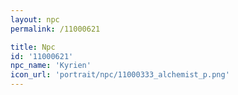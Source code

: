 ```yaml
---
layout: npc
permalink: /11000621

title: Npc
id: '11000621'
npc_name: 'Kyrien'
icon_url: 'portrait/npc/11000333_alchemist_p.png'
---
```

